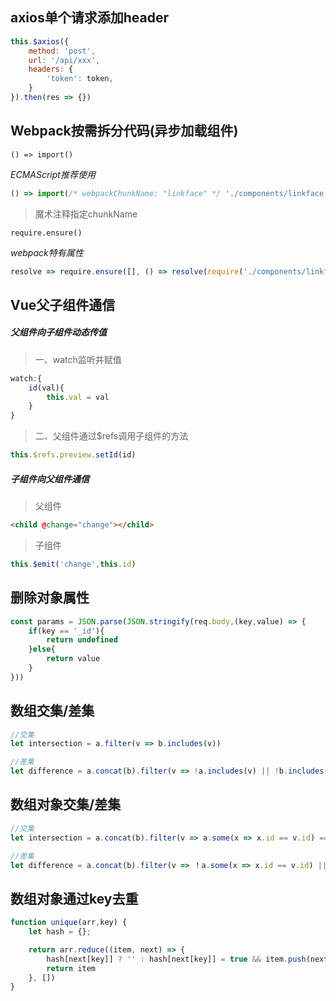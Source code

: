 ## axios单个请求添加header

```javascript
this.$axios({
    method: 'post',
    url: '/api/xxx',
    headers: {
        'token': token,
    }
}).then(res => {})
```



## Webpack按需拆分代码(异步加载组件)

`() => import()`

*ECMAScript推荐使用*


```javascript
() => import(/* webpackChunkName: "linkface" */ './components/linkface.vue')
```

> 魔术注释指定chunkName
>



`require.ensure()`

*webpack特有属性*

```javascript
resolve => require.ensure([], () => resolve(require('./components/linkface.vue')), "linkface")
```



## Vue父子组件通信

##### 父组件向子组件动态传值

> 一、watch监听并赋值

```javascript
watch:{
    id(val){
        this.val = val
    }
}
```

> 二、父组件通过$refs调用子组件的方法

```javascript
this.$refs.preview.setId(id)
```

##### 子组件向父组件通信

> 父组件

```html
<child @change="change"></child>
```

> 子组件

```javascript
this.$emit('change',this.id)
```



## 删除对象属性

```javascript
const params = JSON.parse(JSON.stringify(req.body,(key,value) => {
    if(key == '_id'){
        return undefined
    }else{
        return value
    }
}))
```



## 数组交集/差集

```javascript
//交集
let intersection = a.filter(v => b.includes(v))

//差集
let difference = a.concat(b).filter(v => !a.includes(v) || !b.includes(v))
```



## 数组对象交集/差集

```javascript
//交集
let intersection = a.concat(b).filter(v => a.some(x => x.id == v.id) === b.some(y => y.id == v.id))

//差集
let difference = a.concat(b).filter(v => ！a.some(x => x.id == v.id) || !b.some(y => y.id == v.id))
```



## 数组对象通过key去重

```javascript
function unique(arr,key) {
    let hash = {};

    return arr.reduce((item, next) => {
        hash[next[key]] ? '' : hash[next[key]] = true && item.push(next);
        return item
    }, [])
}
```

